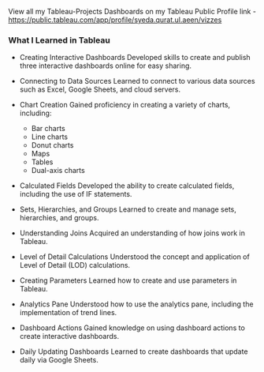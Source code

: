View all my Tableau-Projects Dashboards on my Tableau Public Profile link - https://public.tableau.com/app/profile/syeda.qurat.ul.aeen/vizzes

### What I Learned in Tableau

- Creating Interactive Dashboards
Developed skills to create and publish three interactive dashboards online for easy sharing.
- Connecting to Data Sources
Learned to connect to various data sources such as Excel, Google Sheets, and cloud servers.
- Chart Creation
Gained proficiency in creating a variety of charts, including:
  - Bar charts
  - Line charts
  - Donut charts
  - Maps
  - Tables
  - Dual-axis charts

- Calculated Fields
Developed the ability to create calculated fields, including the use of IF statements.
- Sets, Hierarchies, and Groups
Learned to create and manage sets, hierarchies, and groups.
- Understanding Joins
Acquired an understanding of how joins work in Tableau.
- Level of Detail Calculations
Understood the concept and application of Level of Detail (LOD) calculations.
- Creating Parameters
Learned how to create and use parameters in Tableau.
- Analytics Pane
Understood how to use the analytics pane, including the implementation of trend lines.
- Dashboard Actions
Gained knowledge on using dashboard actions to create interactive dashboards.
- Daily Updating Dashboards
Learned to create dashboards that update daily via Google Sheets.
